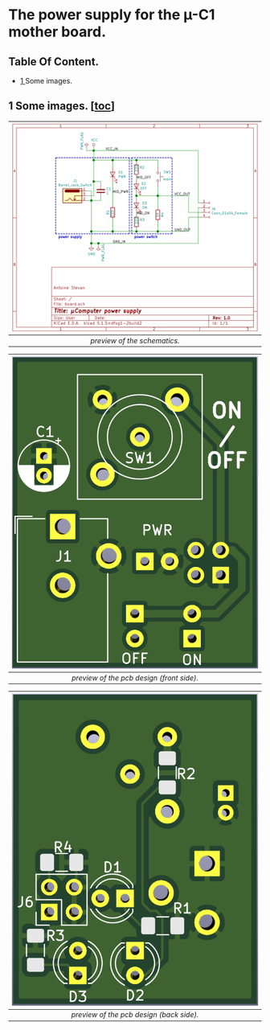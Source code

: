 # The power supply for the µ-C1 mother board.


## Table Of Content.
- [1  ](https://github.com/AntoineStevan/uComputer-power-supply/tree/main/#1-some-images-toc) Some images.

## 1 Some images. [[toc](https://github.com/AntoineStevan/uComputer-power-supply/tree/main/#table-of-content)]
|![sch.png](https://github.com/antoinestevan/ucomputer-power-supply/blob/main/res/sch.png)|
|:--:|
| *preview of the schematics.* |

|![pcb_f.png](https://github.com/antoinestevan/ucomputer-power-supply/blob/main/res/pcb_f.png)|
|:--:|
| *preview of the pcb design (front side).* |

|![pcb_b.png](https://github.com/antoinestevan/ucomputer-power-supply/blob/main/res/pcb_b.png)|
|:--:|
| *preview of the pcb design (back side).* |

